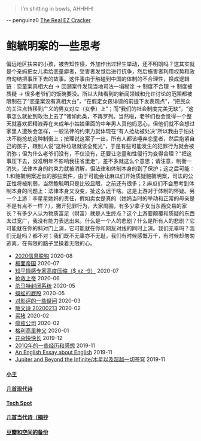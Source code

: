 
> I’m shitting in bowls, AHHHH!

-- penguinz0 [The Real EZ Cracker](https://www.youtube.com/watch?v=Cmn9JZ1_RPA)

# 鲍毓明案的一些思考

偏远地区扶来的小孩，被告知性侵，外加作出过轻生举动，还不明朗吗？这其实就是个亲妈把女儿卖给恋童癖者，受害者发觉后进行抗争，然后施害者利用权势和政府勾结把事压下去的故事。这件事由于触碰到中国的体制的不合理性，换成逻辑链：恋童案真相大白 -> 回溯案件发现当地司法一塌糊涂 -> 制度不合理 -> 制度被质疑 -> 很多老爷们的饭碗要没。所以大陆看到的新闻领域和允许讨论的范围都被限制在了“恋童案没有真相大白”，“在假定女孩诽谤的前提下发表观点”，“把民众的关注点转移到广义的男女对立（女拳）上”；而“我们的社会制度完美无缺”，“这事怎么就扯到政治上去了”诸如此类，不再罗列。当然啦，老爷们也会觉得一个整天就喜欢把精液弄在未成年小姑娘里面的中年男人真他妈恶心，但他们就不会想过家里人遭殃会怎样，一般法律的约束力就体现在“有人抢劫被处决”所以我由于怕处决不能抢劫这种制衡上；按理说这案子一出，所有人都该唾弃恋童者，然后抱紧自己的孩子，跟别人说“这种垃圾就该全死光”，于是有些可能发生的犯罪行为就会被消弥；但为什么老爷们没有，不仅没有，还要让恋童和性侵行为变得合理？“把这事压下去，没准明年不影响我往省里走”，差不多就这么个意思；请注意，制衡一消失，法律本身的约束力就被消解，但法律和体制本身的到了保护；这之后可能：1.和鲍毓明案近似的那些案件，由于可能会让麻瓜们开始质疑鲍毓明案，司法的公正性将被削弱，当然鲍毓明只是比较显眼，之前还有很多；2.麻瓜们不会思考到体制本身的问题上：法律本身又没变，扯这么远干啥。这是上游对于体制的怀疑。另一个上游：李星星她妈的责任，假如卖女是真的（她妈当时的举动和正常的母亲是不是有点不一样？），撇开犯罪行为，大家周围，有多少拿子女当东西交易的家长？有多少人认为物质富足（财富）就是人生终点？这个上游要颠覆和质疑的东西太过宽广，我没有能力表达出来。什么是一个人的悲剧？什么是所有人的悲剧？它可能就在你的斜对门上演，它可能就在你和网友对线的同时上演。我们无辜吗？我们无耻吗？都不对；我们既不无辜亦不无耻，我们有时候感慨万千，有时候却匆匆逃离，在有限的脑子里操着无限的心。

* [2020信息脱钩](posts/2020-08-detach.md) 2020-08
* [板面帝国](posts/2020-07-28-bmatrix.md) 2020-07
* [知乎情感专家高度压缩（$ xz -9）](posts/2020-07-zhihu.md) 2020-07
* [抢救上帝](posts/2020-06-rescue-of-god.md) 2020-06
* [杀马特封闭系统](posts/2020-05-21-closure.md) 2020-05
* [蜈蚣的屁股](posts/2020-05-14-ass.md) 2020-05
* [对影评的一些疑问](posts/2020-03-11-mreview.md) 2020-03
* [散文诗 20200213](posts/2020-02-13-v.md) 2020-02
* [买猪](posts/2020-02-09-pig.md) 2020-02
* [瘟疫公司](posts/2020-02-02-ncov.md) 2020-02
* [格利高里神父](posts/2020-01-05-hl2.md) 2020-01
* [花朵快快长](posts/2019-12-21-none.md) 2019-12
* [201Q年的一些经历和感想](posts/2019-11-30-q.md) 2019-11
* [An English Essay about English](posts/2019-11-english.md) 2019-11
* [Jupiter and Beyond the Infinite/木星以及超越一切苍穹](posts/2019-11-26-idx.md) 2019-11

#### [小王](index_wang.md)

#### [几首现代诗](index_mverse.md)

#### [Tech Spot](index_tech.md)

#### [几首当代诗（摘抄](contemporary/intro.md)

#### [豆瓣和空间的备份](index_history.md)
